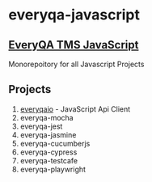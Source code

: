 # everyqa-javascript

## [EveryQA TMS JavaScript](https://everyqa.io "EveryQA.io TMS")

Monorepoitory for all Javascript Projects 

## Projects
1. [everyqaio](https://github.com/everyqa-tms/everyqa-javascript) - JavaScript Api Client
2. everyqa-mocha
3. everyqa-jest
4. everyqa-jasmine
5. everyqa-cucumberjs
6. everyqa-cypress
7. everyqa-testcafe
8. everyqa-playwright
